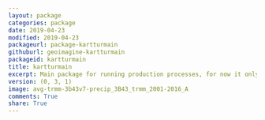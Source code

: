 ```yaml
---
layout: package
categories: package
date: 2019-04-23
modified: 2019-04-23
packageurl: package-kartturmain
githuburl: geoimagine-kartturmain
packageid: kartturmain
title: kartturmain
excerpt: Main package for running production processes, for now it only works by calling xml scripts.
version: (0, 3, 1)
image: avg-trmm-3b43v7-precip_3B43_trmm_2001-2016_A
comments: True
share: True
---
```

